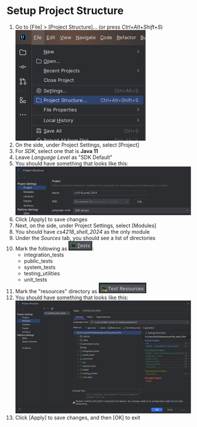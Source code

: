 # Setup Project Structure
1. Go to [File] > [Project Structure]... (or press _Ctrl+Alt+Shift+S_)\
   ![Screenshot of File to Project Structure](img/img.png)
2. On the side, under Project Settings, select [Project]
3. For _SDK_, select one that is **Java 11**
4. Leave _Language Level_ as "SDK Default"
5. You should have something that looks like this:\
   ![Project Settings - Project](img/img_2.png)
6. Click [Apply] to save changes
7. Next, on the side, under Project Settings, select [Modules]
8. You should have _cs4218_shell_2024_ as the only module
9. Under the _Sources_ tab, you should see a list of directories
10. Mark the following as ![Test](img/img_5.png):
    - integration_tests
    - public_tests
    - system_tests
    - testing_utilities
    - unit_tests
11. Mark the "resources" directory as ![Test Resources](img/img_6.png)
12. You should have something that looks like this:\
    ![Project Settings - Modules](img/img_4.png)
13. Click [Apply] to save changes, and then [OK] to exit
